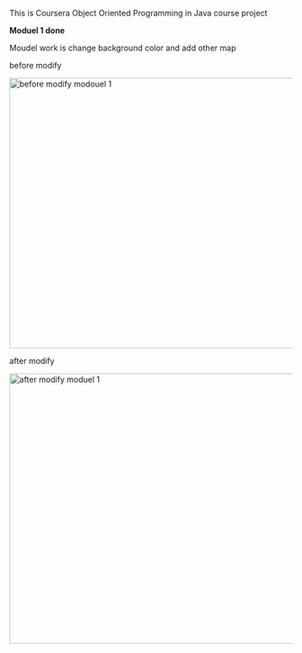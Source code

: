 This is Coursera Object Oriented Programming in Java course project

<B>Moduel 1 done</B>

Moudel work is change background color and add other map

before modify

<img src="https://lh3.googleusercontent.com/IixNWEHJkA4_XwsKVN5AyEwuk7tjhqRma_T7Lz1Ae-H2WbpNXP8SPgj0fnKYUVvAfvSILTRz_MUKumQTDHeuWsMvcgn9W9y4cWZFI0jS6NK3sk_en-86Ty9crY2KkiBabfvZmhsv5CitQW5NAAftts2xYVY5UCBHCiBNDS6IVwV3xN-1SZrElXsZ0g_TM15VfWt0nJ_tITB_oTSZT9YHMyRa91-rZpQV47_vLgBi2l4D3_t6rVlgE9KRR6eaFVuNcLGT_B4k4RpWUAstMfXkgiuKgZOOnopPCYy5ul6fU1UWA4UbDcrJt2uRNC_jf1RC7rCCeVPSU3v4w5zuRLlV0yilRzjMEsAiiCGLGP6KgEfHRZix9jyByXm0qCCCGynBufTpGNi1xWGAKhXJXBvjOM-7QeV6-gdrsc2ok1q6EhySEwJXuKqgcR9Ea_DtIvhq-pwF6aMJSqVh9j58w1nmlHvIPAk9dlHE7-8UcqMjI1mQdbZNGh2kBxxHX-GM8GEWmRb7chBsugrbARtzQroIDcb_eqo174j5CItlFIH-IZiC59ZRvnUWZvT2XuRbUlZHXN-J=w800-h599-no" alt="before modify modouel 1"  width="640" height="480" />

after modify

<img src="https://lh3.googleusercontent.com/ZE9KBNCcFIiLDaqqmrSbgX0_0SKzhVzg1NpP_DswYSpWwJZAm9zA9-z2pEJ1w394NFgkDjXeieXtA7ROGWizSEpCEMw9VLH1yFvGe8yVFZjFHvC3go7Jj_ze0XD_kPU2aas6dGJ-_A2CPqPdhlfx8FNuA55C-1f50Lhh4Qig2HS0sUPNlYMKSK6SaYNJTyKXWRpkAcQCp18AIBti1YrIqJpF-tyHWU2Wpxlw6fXF0hpwRC5S6GlHfjOvDYkcHpPaXBEFFijxnxK1mKthV_qeWasd22opmECdJx_TCzIh3v1QtRwx2zvowCm6hTjXRJK5H9kWqBlVFwLBCvH-9UVvOMg3B8dvMTp_e1a4eiV7pi_rxhd1kz-q9SzPHl3tw4BcLrTRoa8qH7H9XTtGANOv35-tsuS1x7PyhbvxB83T_gJPuY7DLjyRjUwhsCnumTVG_HmYamrHCfMAInHGMpGBU2YmsTlOze0sT3nh73fFafPfptfjvUYWZi68-mAmFimOSAmnqmc65fY6Bbe9rfxBQ6n1n-FG9uNs5St5fGO538RtYnj_QfxRUNLynlbfyHARRTV7=w805-h599-no" alt="after modify moduel 1"  width="640" height="480" />
